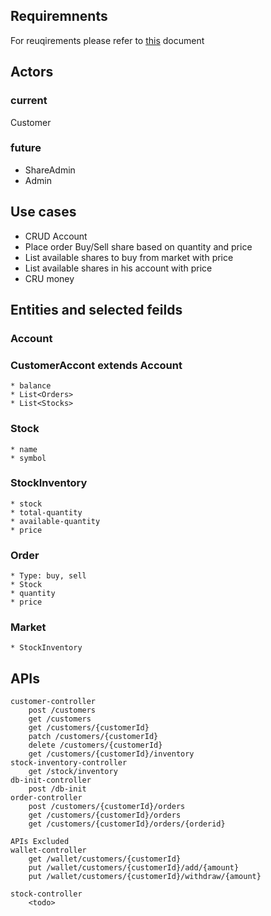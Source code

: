 ## Requiremnents
For reuqirements please refer to [this](README.md) document


## Actors
### current
Customer

### future
* ShareAdmin
* Admin

## Use cases
* CRUD Account
* Place order Buy/Sell share based on quantity and price
* List available shares to buy from market with price
* List available shares in his account with price
* CRU money

## Entities and selected feilds

### Account

### CustomerAccont extends Account
	* balance
	* List<Orders>
	* List<Stocks>

### Stock
	* name
	* symbol

### StockInventory
	* stock
	* total-quantity
	* available-quantity
	* price

### Order
	* Type: buy, sell
	* Stock
	* quantity
	* price

### Market
	* StockInventory

## APIs
	customer-controller
		post /customers
		get /customers
		get /customers/{customerId}
		patch /customers/{customerId}
		delete /customers/{customerId}
		get /customers/{customerId}/inventory
	stock-inventory-controller
		get /stock/inventory
	db-init-controller
		post /db-init
	order-controller
		post /customers/{customerId}/orders
		get /customers/{customerId}/orders
		get /customers/{customerId}/orders/{orderid}

	APIs Excluded
	wallet-controller
		get	/wallet/customers/{customerId}
		put	/wallet/customers/{customerId}/add/{amount}
		put	/wallet/customers/{customerId}/withdraw/{amount}

	stock-controller
		<todo>
